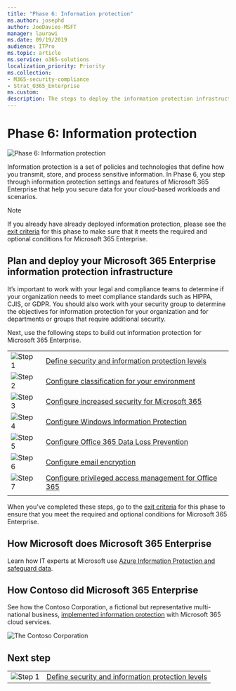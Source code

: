 ```yaml
---
title: "Phase 6: Information protection"
ms.author: josephd
author: JoeDavies-MSFT
manager: laurawi
ms.date: 09/19/2019
audience: ITPro
ms.topic: article
ms.service: o365-solutions
localization_priority: Priority
ms.collection: 
- M365-security-compliance
- Strat_O365_Enterprise
ms.custom:
description: The steps to deploy the information protection infrastructure for Microsoft 365 Enterprise.
---
```


# Phase 6: Information protection

![Phase 6: Information protection](./media/deploy-foundation-infrastructure/infoprotection_icon.png)

Information protection is a set of policies and technologies that define how you transmit, store, and process sensitive information. In Phase 6, you step through information protection settings and features of Microsoft 365 Enterprise that help you secure data for your cloud-based workloads and scenarios.

>[!Note]
>If you already have already deployed information protection, please see the [exit criteria](infoprotect-exit-criteria.md) for this phase to make sure that it meets the required and optional conditions for Microsoft 365 Enterprise.
>

## Plan and deploy your Microsoft 365 Enterprise information protection infrastructure 

It’s important to work with your legal and compliance teams to determine if your organization needs to meet compliance standards such as HIPPA, CJIS, or GDPR. You should also work with your security group to determine the objectives for information protection for your organization and for departments or groups that require additional security.

Next, use the following steps to build out information protection for Microsoft 365 Enterprise.

|||
|:-------|:-----|
|![Step 1](./media/stepnumbers/Step1.png)|[Define security and information protection levels](infoprotect-define-sec-infoprotect-levels.md)|
|![Step 2](./media/stepnumbers/Step2.png)|[Configure classification for your environment](infoprotect-configure-classification.md)|
|![Step 3](./media/stepnumbers/Step3.png)|[Configure increased security for Microsoft 365](infoprotect-configure-increased-security-office-365.md)|
|![Step 4](./media/stepnumbers/Step4.png)|[Configure Windows Information Protection](infoprotect-deploy-windows-information-protection.md)|
|![Step 5](./media/stepnumbers/Step5.png)|[Configure Office 365 Data Loss Prevention](infoprotect-data-loss-prevention.md)|
|![Step 6](./media/stepnumbers/Step6.png)|[Configure email encryption](infoprotect-email-encryption.md)|
|![Step 7](./media/stepnumbers/Step7.png)|[Configure privileged access management for Office 365](infoprotect-configure-privileged-access-management.md)|
|||

When you've completed these steps, go to the [exit criteria](infoprotect-exit-criteria.md) for this phase to ensure that you meet the required and optional conditions for Microsoft 365 Enterprise.

## How Microsoft does Microsoft 365 Enterprise

Learn how IT experts at Microsoft use [Azure Information Protection and safeguard data](https://www.microsoft.com/itshowcase/deploying-and-managing-microsoft-365#primaryR9).

## How Contoso did Microsoft 365 Enterprise

See how the Contoso Corporation, a fictional but representative multi-national business, [implemented information protection](contoso-info-protect.md) with Microsoft 365 cloud services.

![The Contoso Corporation](./media/contoso-overview/contoso-icon.png)

## Next step

|||
|:-------|:-----|
|![Step 1](./media/stepnumbers/Step1.png)|[Define security and information protection levels](infoprotect-define-sec-infoprotect-levels.md)|

